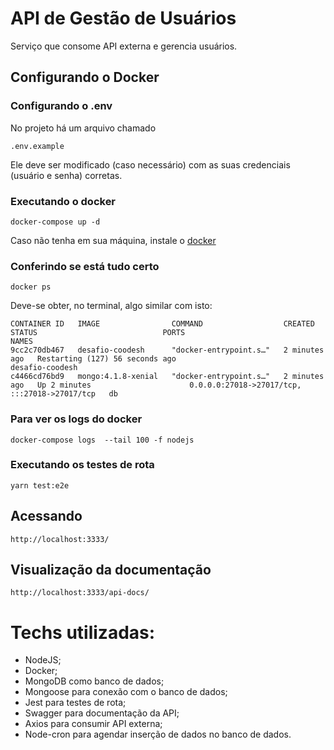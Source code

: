 # API de Gestão de Usuários

Serviço que consome API externa e gerencia usuários.

## Configurando o Docker

### Configurando o .env
No projeto há um arquivo chamado 
```
.env.example
```
Ele deve ser modificado (caso necessário) com as suas credenciais (usuário e senha) corretas.
### Executando o docker

```
docker-compose up -d
```

Caso não tenha em sua máquina, instale o  [docker](https://www.docker.com/)

### Conferindo se está tudo certo
```
docker ps
```

Deve-se obter, no terminal, algo similar com isto:
```          
CONTAINER ID   IMAGE                COMMAND                  CREATED         STATUS                            PORTS                                           NAMES
9cc2c70db467   desafio-coodesh      "docker-entrypoint.s…"   2 minutes ago   Restarting (127) 56 seconds ago                                                   desafio-coodesh
c4466cd76bd9   mongo:4.1.8-xenial   "docker-entrypoint.s…"   2 minutes ago   Up 2 minutes                      0.0.0.0:27018->27017/tcp, :::27018->27017/tcp   db
```

### Para ver os logs do docker
```
docker-compose logs  --tail 100 -f nodejs
```

### Executando os testes de rota
```
yarn test:e2e
```

## Acessando 
```
http://localhost:3333/
```


## Visualização da documentação
```
http://localhost:3333/api-docs/
```

# Techs utilizadas:
- NodeJS;
- Docker;
- MongoDB como banco de dados;
- Mongoose para conexão com o banco de dados;
- Jest para testes de rota;
- Swagger para documentação da API;
- Axios para consumir API externa;
- Node-cron para agendar inserção de dados no banco de dados.
